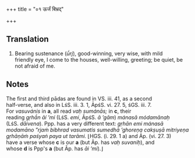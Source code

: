 +++
title = "०१ ऊर्जं बिभ्रद्"

+++
## Translation
1. Bearing sustenance (*ū́rj*), good-winning, very wise, with mild  
friendly eye, I come to the houses, well-willing, greeting; be quiet, be  
not afraid of me.

## Notes
The first and third pādas are found in VS. iii. 41, as a second  
half-verse, and also in LśS. iii. 3. 1, ĀpśS. vi. 27. 5, śGS. iii. 7.  
For *vasuvánis* in **a**, all read *vaḥ sumánās;* in **c**, their  
reading *gṛhā́n āí ’mi* (LśS. *emi*, ĀpśS. *ā ’gām*) *mánasā módamānaḥ*  
(LśS. *dāivena*). Ppp. has a very different text: *gṛhān emi mánasā  
modamāno ”rjaṁ bibhrad vasumatis sumedhā ’ghoreṇa cakṣuṣā mitriyeṇa  
gṛhāṇāṁ paśyaṅ paya ut tarāmi.* ⌊HGS. (i. 29. 1 a) and Āp. (vi. 27. 3)  
have a verse whose **c** is our **a** (but Āp. has *vaḥ suvaniḥ*), and  
whose **d** is Ppp's **a** (but Āp. has *āi ’mi*).⌋
